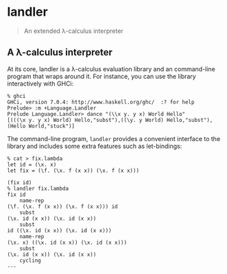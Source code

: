 landler
=======

> An extended λ-calculus interpreter

A λ-calculus interpreter
------------------------

At its core, landler is a λ-calculus evaluation library and an
command-line program that wraps around it.  For instance, you can use
the library interactively with GHCi:

    % ghci
    GHCi, version 7.0.4: http://www.haskell.org/ghc/  :? for help
    Prelude> :m +Language.Landler
    Prelude Language.Landler> dance "(\\x y. y x) World Hello"
    [(((\x y. y x) World) Hello,"subst"),((\y. y World) Hello,"subst"),(Hello World,"stuck")]

The command-line program, `landler` provides a convenient interface to
the library and includes some extra features such as let-bindings:

    % cat > fix.lambda
    let id = (\x. x)
    let fix = (\f. (\x. f (x x)) (\x. f (x x)))

    (fix id)
    % landler fix.lambda
    fix id
	    name-rep
    (\f. (\x. f (x x)) (\x. f (x x))) id
	    subst
    (\x. id (x x)) (\x. id (x x))
	    subst
    id ((\x. id (x x)) (\x. id (x x)))
	    name-rep
    (\x. x) ((\x. id (x x)) (\x. id (x x)))
	    subst
    (\x. id (x x)) (\x. id (x x))
	    cycling
    ---
